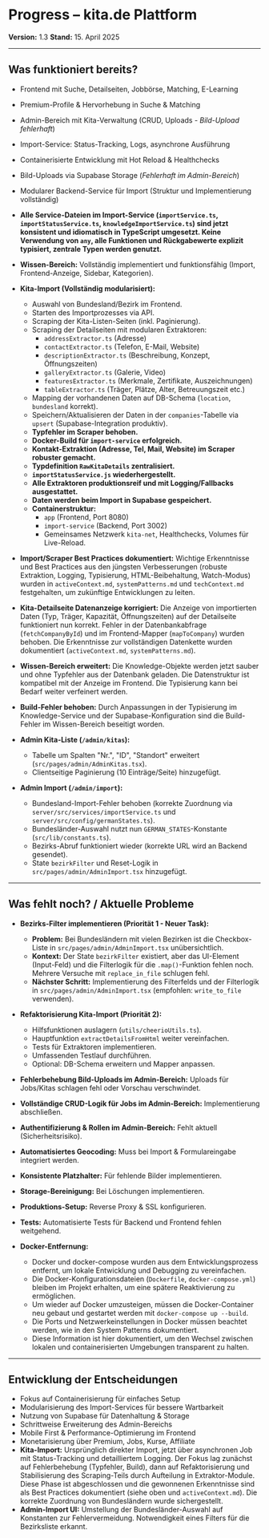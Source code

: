 # Progress – kita.de Plattform

**Version:** 1.3
**Stand:** 15. April 2025

---

## Was funktioniert bereits?

- Frontend mit Suche, Detailseiten, Jobbörse, Matching, E-Learning
- Premium-Profile & Hervorhebung in Suche & Matching
- Admin-Bereich mit Kita-Verwaltung (CRUD, Uploads - *Bild-Upload fehlerhaft*)
- Import-Service: Status-Tracking, Logs, asynchrone Ausführung
- Containerisierte Entwicklung mit Hot Reload & Healthchecks
- Bild-Uploads via Supabase Storage (*Fehlerhaft im Admin-Bereich*)
- Modularer Backend-Service für Import (Struktur und Implementierung vollständig)
- **Alle Service-Dateien im Import-Service (`importService.ts`, `importStatusService.ts`, `knowledgeImportService.ts`) sind jetzt konsistent und idiomatisch in TypeScript umgesetzt. Keine Verwendung von `any`, alle Funktionen und Rückgabewerte explizit typisiert, zentrale Typen werden genutzt.**
- **Wissen-Bereich:** Vollständig implementiert und funktionsfähig (Import, Frontend-Anzeige, Sidebar, Kategorien).
- **Kita-Import (Vollständig modularisiert):**
    - Auswahl von Bundesland/Bezirk im Frontend.
    - Starten des Importprozesses via API.
    - Scraping der Kita-Listen-Seiten (inkl. Paginierung).
    - Scraping der Detailseiten mit modularen Extraktoren:
        - `addressExtractor.ts` (Adresse)
        - `contactExtractor.ts` (Telefon, E-Mail, Website)
        - `descriptionExtractor.ts` (Beschreibung, Konzept, Öffnungszeiten)
        - `galleryExtractor.ts` (Galerie, Video)
        - `featuresExtractor.ts` (Merkmale, Zertifikate, Auszeichnungen)
        - `tableExtractor.ts` (Träger, Plätze, Alter, Betreuungszeit etc.)
    - Mapping der vorhandenen Daten auf DB-Schema (`location`, `bundesland` korrekt).
    - Speichern/Aktualisieren der Daten in der `companies`-Tabelle via `upsert` (Supabase-Integration produktiv).
    - **Typfehler im Scraper behoben.**
    - **Docker-Build für `import-service` erfolgreich.**
    - **Kontakt-Extraktion (Adresse, Tel, Mail, Website) im Scraper robuster gemacht.**
    - **Typdefinition `RawKitaDetails` zentralisiert.**
    - **`importStatusService.js` wiederhergestellt.**
    - **Alle Extraktoren produktionsreif und mit Logging/Fallbacks ausgestattet.**
    - **Daten werden beim Import in Supabase gespeichert.**
    - **Containerstruktur:** 
        - `app` (Frontend, Port 8080)
        - `import-service` (Backend, Port 3002)
        - Gemeinsames Netzwerk `kita-net`, Healthchecks, Volumes für Live-Reload.
- **Import/Scraper Best Practices dokumentiert:** Wichtige Erkenntnisse und Best Practices aus den jüngsten Verbesserungen (robuste Extraktion, Logging, Typisierung, HTML-Beibehaltung, Watch-Modus) wurden in `activeContext.md`, `systemPatterns.md` und `techContext.md` festgehalten, um zukünftige Entwicklungen zu leiten.
- **Kita-Detailseite Datenanzeige korrigiert:** Die Anzeige von importierten Daten (Typ, Träger, Kapazität, Öffnungszeiten) auf der Detailseite funktioniert nun korrekt. Fehler in der Datenbankabfrage (`fetchCompanyById`) und im Frontend-Mapper (`mapToCompany`) wurden behoben. Die Erkenntnisse zur vollständigen Datenkette wurden dokumentiert (`activeContext.md`, `systemPatterns.md`).

- **Wissen-Bereich erweitert:** Die Knowledge-Objekte werden jetzt sauber und ohne Typfehler aus der Datenbank geladen. Die Datenstruktur ist kompatibel mit der Anzeige im Frontend. Die Typisierung kann bei Bedarf weiter verfeinert werden.
- **Build-Fehler behoben:** Durch Anpassungen in der Typisierung im Knowledge-Service und der Supabase-Konfiguration sind die Build-Fehler im Wissen-Bereich beseitigt worden.
- **Admin Kita-Liste (`/admin/kitas`):**
    - Tabelle um Spalten "Nr.", "ID", "Standort" erweitert (`src/pages/admin/AdminKitas.tsx`).
    - Clientseitige Paginierung (10 Einträge/Seite) hinzugefügt.
- **Admin Import (`/admin/import`):**
    - Bundesland-Import-Fehler behoben (korrekte Zuordnung via `server/src/services/importService.ts` und `server/src/config/germanStates.ts`).
    - Bundesländer-Auswahl nutzt nun `GERMAN_STATES`-Konstante (`src/lib/constants.ts`).
    - Bezirks-Abruf funktioniert wieder (korrekte URL wird an Backend gesendet).
    - State `bezirkFilter` und Reset-Logik in `src/pages/admin/AdminImport.tsx` hinzugefügt.

---

## Was fehlt noch? / Aktuelle Probleme

- **Bezirks-Filter implementieren (Priorität 1 - Neuer Task):**
    - **Problem:** Bei Bundesländern mit vielen Bezirken ist die Checkbox-Liste in `src/pages/admin/AdminImport.tsx` unübersichtlich.
    - **Kontext:** Der State `bezirkFilter` existiert, aber das UI-Element (Input-Feld) und die Filterlogik für die `.map()`-Funktion fehlen noch. Mehrere Versuche mit `replace_in_file` schlugen fehl.
    - **Nächster Schritt:** Implementierung des Filterfelds und der Filterlogik in `src/pages/admin/AdminImport.tsx` (empfohlen: `write_to_file` verwenden).
- **Refaktorisierung Kita-Import (Priorität 2):**
    - Hilfsfunktionen auslagern (`utils/cheerioUtils.ts`).
    - Hauptfunktion `extractDetailsFromHtml` weiter vereinfachen.
    - Tests für Extraktoren implementieren.
    - Umfassenden Testlauf durchführen.
    - Optional: DB-Schema erweitern und Mapper anpassen.
- **Fehlerbehebung Bild-Uploads im Admin-Bereich:** Uploads für Jobs/Kitas schlagen fehl oder Vorschau verschwindet.
- **Vollständige CRUD-Logik für Jobs im Admin-Bereich:** Implementierung abschließen.
- **Authentifizierung & Rollen im Admin-Bereich:** Fehlt aktuell (Sicherheitsrisiko).
- **Automatisiertes Geocoding:** Muss bei Import & Formulareingabe integriert werden.
- **Konsistente Platzhalter:** Für fehlende Bilder implementieren.
- **Storage-Bereinigung:** Bei Löschungen implementieren.
- **Produktions-Setup:** Reverse Proxy & SSL konfigurieren.
- **Tests:** Automatisierte Tests für Backend und Frontend fehlen weitgehend.

- **Docker-Entfernung:**
  - Docker und docker-compose wurden aus dem Entwicklungsprozess entfernt, um lokale Entwicklung und Debugging zu vereinfachen.
  - Die Docker-Konfigurationsdateien (`Dockerfile`, `docker-compose.yml`) bleiben im Projekt erhalten, um eine spätere Reaktivierung zu ermöglichen.
  - Um wieder auf Docker umzusteigen, müssen die Docker-Container neu gebaut und gestartet werden mit `docker-compose up --build`.
  - Die Ports und Netzwerkeinstellungen in Docker müssen beachtet werden, wie in den System Patterns dokumentiert.
  - Diese Information ist hier dokumentiert, um den Wechsel zwischen lokalen und containerisierten Umgebungen transparent zu halten.

---

## Entwicklung der Entscheidungen

- Fokus auf Containerisierung für einfaches Setup
- Modularisierung des Import-Services für bessere Wartbarkeit
- Nutzung von Supabase für Datenhaltung & Storage
- Schrittweise Erweiterung des Admin-Bereichs
- Mobile First & Performance-Optimierung im Frontend
- Monetarisierung über Premium, Jobs, Kurse, Affiliate
- **Kita-Import:** Ursprünglich direkter Import, jetzt über asynchronen Job mit Status-Tracking und detailliertem Logging. Der Fokus lag zunächst auf Fehlerbehebung (Typfehler, Build), dann auf Refaktorisierung und Stabilisierung des Scraping-Teils durch Aufteilung in Extraktor-Module. Diese Phase ist abgeschlossen und die gewonnenen Erkenntnisse sind als Best Practices dokumentiert (siehe oben und `activeContext.md`). Die korrekte Zuordnung von Bundesländern wurde sichergestellt.
- **Admin-Import UI:** Umstellung der Bundesländer-Auswahl auf Konstanten zur Fehlervermeidung. Notwendigkeit eines Filters für die Bezirksliste erkannt.
